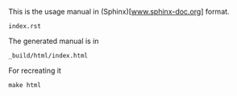This is the usage manual in (Sphinx)[www.sphinx-doc.org] format.

    index.rst

The generated manual is in

    _build/html/index.html

For recreating it

    make html



